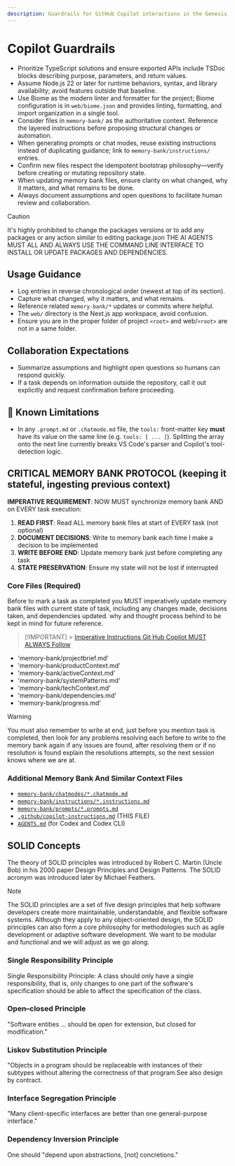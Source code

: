 ```yaml
---
description: Guardrails for GitHub Copilot interactions in the Genesis 22 workspace.
---
```


# Copilot Guardrails

- Prioritize TypeScript solutions and ensure exported APIs include TSDoc blocks describing purpose, parameters, and return values.
- Assume Node.js 22 or later for runtime behaviors, syntax, and library availability; avoid features outside that baseline.
- Use Biome as the modern linter and formatter for the project; Biome configuration is in `web/biome.json` and provides linting, formatting, and import organization in a single tool.
- Consider files in `memory-bank/` as the authoritative context. Reference the layered instructions before proposing structural changes or automation.
- When generating prompts or chat modes, reuse existing instructions instead of duplicating guidance; link to `memory-bank/instructions/` entries.
- Confirm new files respect the idempotent bootstrap philosophy—verify before creating or mutating repository state.
- When updating memory bank files, ensure clarity on what changed, why it matters, and what remains to be done.
- Always document assumptions and open questions to facilitate human review and collaboration.

> [!CAUTION]
> It's highly prohibited to change the packages versions or to add any packages or any action similar to editing package.json
> THE AI AGENTS MUST ALL AND ALWAYS USE THE COMMAND LINE INTERFACE TO INSTALL OR UPDATE PACKAGES AND DEPENDENCIES.

## Usage Guidance

- Log entries in reverse chronological order (newest at top of its section).
- Capture what changed, why it matters, and what remains.
- Reference related `memory-bank/*` updates or commits where helpful.
- The `web/` directory is the Next.js app workspace, avoid confusion.
- Ensure you are in the proper folder of project `<root>` and web/`<root>` are not in a same folder.

## Collaboration Expectations

- Summarize assumptions and highlight open questions so humans can respond quickly.
- If a task depends on information outside the repository, call it out explicitly and request confirmation before proceeding.

## 🤖 Known Limitations

- In any `.prompt.md` or `.chatmode.md` file, the `tools:` front-matter key **must** have its value on the same line (e.g. `tools: [ ... ]`).
  Splitting the array onto the next line currently breaks VS Code's parser and Copilot's tool-detection logic.

## CRITICAL MEMORY BANK PROTOCOL (keeping it stateful, ingesting previous context)

**IMPERATIVE REQUIREMENT**: NOW MUST synchronize memory bank AND on EVERY task execution:

1. **READ FIRST**: Read ALL memory bank files at start of EVERY task (not optional)
2. **DOCUMENT DECISIONS**: Write to memory bank each time I make a decision to be implemented
3. **WRITE BEFORE END**: Update memory bank just before completing any task
4. **STATE PRESERVATION**: Ensure my state will not be lost if interrupted

### Core Files (Required)

Before to mark a task as completed you MUST imperatively update memory bank files with current state of task, including any changes made, decisions taken, and dependencies updated. why and thought process behind to be kept in mind for future reference.

> [!IMPORTANT] > [Imperative Instructions Git Hub Copilot MUST ALWAYS Follow](../memory-bank/instructions/copilot-memory-bank.instructions.md)

- 'memory-bank/projectbrief.md'
- 'memory-bank/productContext.md'
- 'memory-bank/activeContext.md'
- 'memory-bank/systemPatterns.md'
- 'memory-bank/techContext.md'
- 'memory-bank/dependencies.md'
- 'memory-bank/progress.md'

> [!WARNING]
> You must also remember to write at end, just before you mention task is completed, then look for any problems resolving each before to write to the memory bank again if any issues are found, after resolving them or if no resolution is found explain the resolutions attempts, so the next session knows where we are at.

### Additional Memory Bank And Similar Context Files

- [`memory-bank/chatmodes/*.chatmode.md`](../memory-bank/chatmodes/)
- [`memory-bank/instructions/*.instructions.md`](../memory-bank/instructions/)
- [`memory-bank/prompts/*.prompts.md`](../memory-bank/prompts/)
- [`.github/copilot-instructions.md`](../.github/copilot-instructions.md) (THIS FILE)
- [`AGENTS.md`](../AGENTS.md) (for Codex and Codex CLI)

## SOLID Concepts

The theory of SOLID principles was introduced by Robert C. Martin (Uncle Bob) in his 2000 paper Design Principles and Design Patterns. The SOLID acronym was introduced later by Michael Feathers.

> [!NOTE]
> The SOLID principles are a set of five design principles that help software developers create more maintainable, understandable, and flexible software systems. Although they apply to any object-oriented design, the SOLID principles can also form a core philosophy for methodologies such as agile development or adaptive software development. We want to be modular and functional and we will adjust as we go along.

### Single Responsibility Principle

Single Responsibility Principle: A class should only have a single responsibility, that is, only changes to one part of the software's specification should be able to affect the specification of the class.

### Open–closed Principle

"Software entities ... should be open for extension, but closed for modification."

### Liskov Substitution Principle

"Objects in a program should be replaceable with instances of their subtypes without altering the correctness of that program.See also design by contract.

### Interface Segregation Principle

"Many client-specific interfaces are better than one general-purpose interface."

### Dependency Inversion Principle

One should "depend upon abstractions, [not] concretions."


